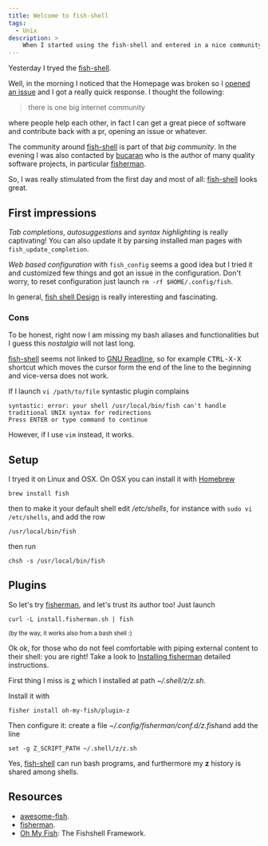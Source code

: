 ```yaml
---
title: Welcome to fish-shell
tags:
  - Unix
description: >
    When I started using the fish-shell and entered in a nice community
---
```


Yesterday I tryed the [fish-shell][1].

Well, in the morning I noticed that the Homepage was broken so I [opened an issue](https://github.com/fish-shell/fish-site/issues/32) and I got a really quick response.
I thought the following:

> there is one big internet community

where people help each other, in fact I can get a great piece of software and contribute back with a pr, opening an issue or whatever.

The community around [fish-shell][1] is part of that *big community*.
In the evening I was also contacted by [bucaran](http://bucaran.me) who is the author of many quality software projects, in particular [fisherman][2].

So, I was really stimulated from the first day and most of all: [fish-shell][1] looks great.

## First impressions

*Tab completions*, *autosuggestions* and *syntax highlighting* is really captivating! You can also update
it by parsing installed man pages with `fish_update_completion`.

*Web based configuration* with `fish_config` seems a good idea but I tried it and customized few things and got an issue in the configuration.
Don't worry, to reset configuration just launch `rm -rf $HOME/.config/fish`.

In general, [fish shell Design](http://fishshell.com/docs/current/design.html) is really interesting and fascinating.

### Cons

To be honest, right now I am missing my bash aliases and functionalities
but I guess this *nostalgia* will not last long.

[fish-shell][1] seems not linked to [GNU Readline](https://cnswww.cns.cwru.edu/php/chet/readline/rltop.html), so for example <kbd>CTRL-X-X</kbd> shortcut
which moves the cursor form the end of the line to the beginning and vice-versa does not work.

If I launch `vi /path/to/file` syntastic plugin complains

```
syntastic: error: your shell /usr/local/bin/fish can't handle traditional UNIX syntax for redirections
Press ENTER or type command to continue
```

However, if I use `vim` instead, it works.

## Setup

I tryed it on Linux and OSX. On OSX you can install it with [Homebrew](http://brew.sh/)

```
brew install fish
```

then to make it your default shell edit */etc/shells*, for instance with `sudo vi /etc/shells`,
and add the row

```
/usr/local/bin/fish
```

then run

```
chsh -s /usr/local/bin/fish
```

## Plugins

So let's try [fisherman][2], and let's trust its author too! Just launch

```
curl -L install.fisherman.sh | fish
```

<sub>(by the way, it works also from a bash shell :)</sub>

Ok ok, for those who do not feel comfortable with piping external content to their
shell: you are right! Take a look to [Installing fisherman](https://github.com/fisherman/fisherman/wiki/Installing-Fisherman) detailed instructions.

First thing I miss is [z](https://github.com/rupa/z) which I installed at path *~/.shell/z/z.sh*.

Install it with

```
fisher install oh-my-fish/plugin-z
```

Then configure it: create a file *~/.config/fisherman/conf.d/z.fish*and add the line

```
set -g Z_SCRIPT_PATH ~/.shell/z/z.sh
```

Yes, [fish-shell][1] can run bash programs, and furthermore my **z** history is shared among shells.

## Resources

* [awesome-fish](https://github.com/bucaran/awesome-fish).
* [fisherman][2].
* [Oh My Fish](https://github.com/oh-my-fish): The Fishshell Framework.

[1]: http://fishshell.com/ "fish-shell Homepage"
[2]: http://fisherman.sh/ "fisherman"

